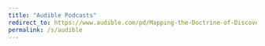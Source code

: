```yaml
---
title: "Audible Podcasts"
redirect_to: https://www.audible.com/pd/Mapping-the-Doctrine-of-Discovery-Podcast/episodes/B08K573YQP
permalink: /s/audible
---
```


